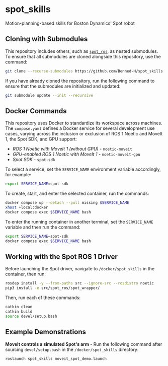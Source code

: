 # spot_skills

Motion-planning-based skills for Boston Dynamics' Spot robot

## Cloning with Submodules

This repository includes others, such as [`spot_ros`](https://github.com/heuristicus/spot_ros), as nested submodules. To ensure that all submodules are cloned alongside this repository, use the command:

```bash
git clone --recurse-submodules https://github.com/Benned-H/spot_skills.git
```

If you have already cloned the repository, run the following command to ensure that the submodules are initialized and updated:

```bash
git submodule update --init --recursive
```

## Docker Commands

This repository uses Docker to standardize its workspace across machines. The `compose.yaml` defines a Docker service for several development use cases, varying across the inclusion or exclusion of ROS 1 Noetic and MoveIt 1, the Spot SDK, and GPU support:
- *ROS 1 Noetic with MoveIt 1 (without GPU)* - `noetic-moveit`
- *GPU-enabled ROS 1 Noetic with MoveIt 1* - `noetic-moveit-gpu`
- *Spot SDK* - `spot-sdk`

To select a service, set the `SERVICE_NAME` environment variable accordingly, for example:

```bash
export SERVICE_NAME=spot-sdk
```

To create, start, and enter the selected container, run the commands:

```bash
docker compose up --detach --pull missing $SERVICE_NAME
xhost +local:docker
docker compose exec $SERVICE_NAME bash
```

To enter the running container in another terminal, set the `SERVICE_NAME` variable and then run the command:

```bash
export SERVICE_NAME=spot-sdk
docker compose exec $SERVICE_NAME bash
```

## Working with the Spot ROS 1 Driver

Before launching the Spot driver, navigate to `/docker/spot_skills` in the container, then run:
```bash
rosdep install -y --from-paths src --ignore-src --rosdistro noetic
pip3 install -e src/spot_ros/spot_wrapper/
```

Then, run each of these commands:
```bash
catkin clean
catkin build
source devel/setup.bash
```

## Example Demonstrations

**MoveIt controls a simulated Spot's arm** - Run the following command after sourcing `devel/setup.bash` in the `/docker/spot_skills` directory:

```bash
roslaunch spot_skills moveit_spot_demo.launch
```